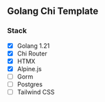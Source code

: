 ## Golang Chi Template
### Stack
- [x] Golang 1.21
- [x] Chi Router
- [x] HTMX
- [x] Alpine.js
- [ ] Gorm
- [ ] Postgres
- [ ] Tailwind CSS
